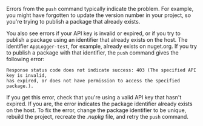 Errors from the `push` command typically indicate the problem. For example, you might have forgotten to update the version number in your project, so you're trying to publish a package that already exists.

You also see errors if your API key is invalid or expired, or if you try to publish a package using an identifier that already exists on the host. The identifier `AppLogger-test`, for example, already exists on nuget.org. If you try to publish a package with that identifier, the `push` command gives the following error:

```output
Response status code does not indicate success: 403 (The specified API key is invalid,
has expired, or does not have permission to access the specified package.).
```

If you get this error, check that you're using a valid API key that hasn't expired. If you are, the error indicates the package identifier already exists on the host. To fix the error, change the package identifier to be unique, rebuild the project, recreate the *.nupkg* file, and retry the `push` command.
